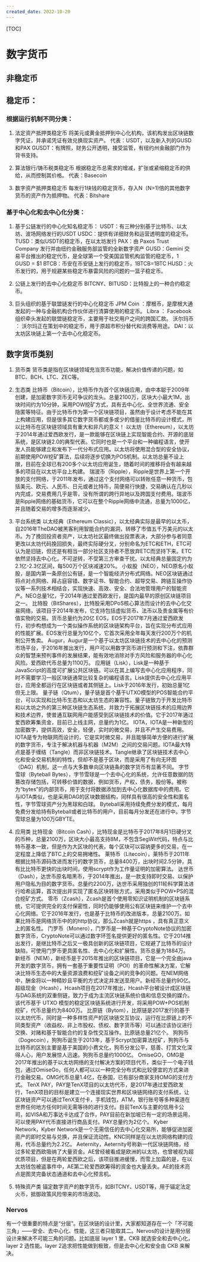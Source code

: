 ```yaml
---
created_date: 2022-10-20
---
```


[TOC]

# 数字货币
## 非稳定币

## 稳定币：

### 根据运行机制不同分类：
1. 法定资产抵押类稳定币
将美元或黄金抵押到中心化机构，该机构发出区块链数字凭证，并承诺凭证有效兑换现实资产。
代表：USDT，以及新入列的GUSD和PAX
GUSDT：有牌照，财务公开透明，接受监管，有纽约州金融部门作为背书支持。

2. 算法银行/铸币税类稳定币 
根据稳定币总需求的增减，扩张或紧缩稳定币的供给，从而控制其价格。
代表：Basecoin 

 3. 数字资产抵押类稳定币
每发行1块钱的稳定货币，存入N（N>1)倍的其他数字货币的资产作为抵押物。
代表：Bitshare 

### 基于中心化和去中心化分类：
1. 基于公链发行的中心化知名稳定币：
USDT：有三种分别基于比特币、以太坊、波场网络发行的USDT 
USDC：提供有详细财务和运营透明度的稳定币。
TUSD：类似USDT的稳定币，在以太坊发行
PAX：由 Paxos Trust Company 发行并由纽约金融服务部监管的全新数字资产
GUSD：Gemini 交易平台推出的稳定代币，是全球第一个受美国监管机构监管的稳定币，1 GUSD = $1
BTCB：币安在币安链上发行的稳定币，1BTCB=1BTC
HUSD：火币发行的，用于规避某些稳定币暴雷风险的问题的一篮子稳定币。

2. 公链上发行的去中心化稳定币
BITCNY、BITUSD：比特股上的一种合约稳定币。

3. 巨头组织的基于联盟链发行的中心化稳定币
JPM Coin ：摩根币，是摩根大通发起的一种与金融机构合作伙伴进行清算使用的稳定币。
Libra ： Facebook组织牵头发起的联盟链稳定币，主要用于社交用户之间的跨国汇款。
沃尔玛币 ： 沃尔玛正在策划中的稳定币，用于原超市积分替代和消费等用途。
DAI：以太坊区块链上第一个去中心化稳定币。


## 数字货币类别
1. 货币类
货币类是指在区块链领域充当货币功能，解决价值传递的问题，如BTC、BCH、LTC、ZEC等。
2. 生态类
比特币（Bitcoin），比特币作为首个区块链应用，由中本聪于2009年创建，是加密数字货币无可争议的龙头。总量2100万，区块大小最大1M，出块时间约为10分钟，采用POW挖矿方式，具有去中心化、全世界流通、安全隐匿等特征。由于比特币作为第一个区块链项目，虽然由于设计考虑不能在其上构建应用，但是很多其它数字货币都或多或少的借鉴比特币的设计模式，所以比特币在区块链领域具有重大和非凡的意义！
以太坊（Ethereum），以太坊于2014年通过爱西欧发行，是一款能够在区块链上实现智能合约、开源的底层系统，是区块链2.0的典型代表。它同时也是一个平台和一种编程语言，使开发人员能够建立和发布下一代分布式应用。以太坊将使用混合型的安全协议，前期使用POW挖矿算法，后续将逐步切换为POS机制。以太坊总量不设上限，目前在全球已有200多个以太坊应用诞生，随着时间的推移将会有越来越多的项目在以太坊平台上构建。
瑞波币（Ripple），Ripple是世界上第一个开放的支付网络，于2011年发布，通过这个支付网络可以转账任意一种货币，包括美元、欧元、人民币、日元或者比特币，简便易行快捷，交易确认在几秒以内完成，交易费用几乎是零，没有所谓的跨行异地以及跨国支付费用。瑞波币是Ripple网络的基础货币，它可以在整个Ripple网络中流通，总量为1000亿，并且随着交易的增多而逐渐减少。

3. 平台系统类
以太经典（Ethereum Classic），以太经典实际是最早的以太币，自2016年TheDAO被黑客利用智能合约的漏洞，转移了市值五千万美元的以太币。为了挽回投资者资产，以太坊社区最终做出投票表决，大部分参与者同意更改以太坊代码挽回损失，最终实际硬分叉，分别命名为ETC和ETH，ETC可认为是旧链，但还是有相当一部分社区支持者不愿放弃ETC而坚持下来。ETC依然坚持去中心化，不可逆转，不受第三方审查干扰。以太经典总量固定约为2.1亿-2.3亿区间，每500万个区块减速20%。
小蚁股（NEO），NEO原名小蚁股，是国内第一条原创公有链，是一个智能经济分布式网络。NEO区块链通过将点对点网络、拜占庭容错、数字证书、智能合约、超导交易、跨链互操作协议等一系列技术相结合，实现快速、高效、安全、合法地管理用户的智能资产。NEO总量1亿，于2014年通过爱西欧发行，是国内最早的原创区块链项目之一。
比特股（BitShares），比特股采用DPoS核心算法而设计的去中心化交易网络，该项目于2014年发布，它支持包括虚拟货币、法币以及贵金属等有价值实物的交易。货币总量约为20亿
EOS，EOS于2017年7月通过爱西欧发行，初步构想成为一个类似操作系统的区块链架构平台，旨在实现分布式应用的性能扩展。EOS发行总量为10亿个，它首次采用全年每天发行200万个的机制公开售卖。
Augur，Augur是一个基于以太坊区块链技术的去中心化的预测市场平台，于2016年推出发行，用户可以用数字货币进行预测和下注，依靠群众的智慧来预判事件的发展结果，能有效地消除对手方风险和服务器的中心化风险。爱西欧代币总量为1100万。
应用链（Lisk），Lisk是一种基于JavaScript的高度可扩展公共区块链。可以在其上编写去中心化应用程序，同时不需要学习一般区块链通常比较复杂的编程语言。Lisk提供去中心化应用平台，应用全都运行在区块链或者其侧链上。Lisk于2016年发行，初始总量1亿但无上限。
量子链（Qtum），量子链是首个基于UTXO模型的POS智能合约平台，可以实现和比特币生态和以太坊生态的兼容性。量子链致力于开发比特币和以太坊之外的第三种区块链生态系统，并致力于拓展区块链技术的应用边界和技术边界，使普通互联网用户能感受到区块链技术的价值。它于2017年通过爱西欧筹集资金，目前已上线主网，总量约为1亿。
IOTA，IOTA是一种新型的加密数字，提供高效，安全，轻便，实时的微交易，并且不产生交易费用。 IOTA是专为物联网而设计的，它是实时微交易，并且能够简单方便的进行扩展的数字货币，专注于解决机器与机器（M2M）之间的交易问题。IOTA最大特点是基于缠结（Tangle）而非区块链技术。Tangle继承了区块链技术去中心化和安全交易机制的特性，但却不是基于区块，而是采用了有向无环图（DAG）机制，这一点与大多数单向区块链条的数字货币有显著不同。
字节雪球（Byteball Bytes），字节雪球是一个去中心化的系统，允许任意数据的防篡改存储包括，可转移价值的数据，例如货币，产权，债务，股份等。被称为“bytes”的内部货币，用于支付将数据添加到去中心化数据库中的费用。它与IOTA类似，也是采用DAG的区块数据结构，同样具有很高的安全性和匿名性，字节雪球资产分为黑球和白球。
Byteball采用持续免费分发的模式，每月免费分发给持有Byteball或者比特币的用户，目前每月分发还在进行中。字节雪球总量为100万GBYTE。

4. 应用类
比特现金（Bitcoin Cash），比特现金是比特币于2017年8月1日硬分叉的币种，总量2100万，区块大小最高支持8M，不包含SegWit代码，特点与比特币基本一致，但是作为大区块的代表，每个区块可以容纳更多的交易，在一定程度上降低了BTC上的交易拥堵性。
莱特币（Litecoin），莱特币于2011年根据比特币源码改进而发行的数字货币，总量8400万，出块时间2.5分钟，具有比比特币更快的出块时间，使用scrypt作为工作量证明的加密算法。
达世币（Dash），达世币原名暗黑币，于2014年推出，是一款支持即时交易、以保护用户隐私为目的数字货币。总量约2200万，达世币采用独创的11轮科学算法进行哈希运算，首次提出并实现了匿名区块转账方式，采用类似于POW+PS的混合挖矿方式。
零币（Zcash），Zcash是首个使用零知识证明机制的区块链系统，它可提供完全的支付保密性，同时仍能够使用公有区块链来维护一个去中心化网络。它于2016年发行，也是基于比特币的改进版本，总量2100万。如果比特币是网络货币中的的http协议，那么Zcash就是https ，具有真正意义上的匿名性。
门罗币（Monero），门罗币是一种基于CryptoNote协议的加密数字货币，CryptoNote可以通过数字环签名提供更好的匿名性。它于2014推出发行，是继比特币之后又一极具创新的区块链项目，它规避了比特币的设计缺陷，可使用门罗币更具匿名性、去中心化和扩展性。货币总量为1884万。
新经币（NEM），新经币是于2015年推出的区块链项目，它是一个完全由java开发的数字货币，拥有一套基于重要性证明（POI）的革命性解决方案，它解决比特币生态中的大量资源浪费和挖矿设备之间的竞争的问题。在NEM网络中，酬金将以一种精妙且平衡的方式决定并发送至用户。新经币总量约90亿。
超级现金（Hcash），Hcash项目在2017年推出，Hcash平台被设计成区块链与DAG系统的双重侧链，致力于成为主流区块链系统价值和信息交换的媒介。该代币基于 UTXO 模型的稳定区块链系统进行开发，将采用POW+POS机制挖矿，代币总量约为8400万。
比原链（Bytom），比原链是2017发行的基于以太坊代币，同时是一种多样性资产的区块链交互协议，运行在比原链上的不同类型资产（收益权、非上市股权、债权、数字货币等）可以通过该协议进行交换、对赌和基于智能合约的复杂性交互操作。比原链总量21亿个。
狗狗币（Dogecoin），狗狗币诞生于2013年，基于Scrypt加密算法挖矿，狗狗币与比特币的区别主要是基于美国的小费文化，狗币分发公平，慈善、打赏文化深得人心，用户发展惊人迅速。狗狗币总量约1000亿。
OmiseGO，OMG是2017年推出的基于以太坊网络的支付解决方案的项目代币，类似于一个电子钱包，通过OmiseGo，任何人都可以以一种完全分布式和比较便宜的方式来进行金融交易。OMG代币总量1.4亿，在泰国，已有部分商家支持OMG的支付方式。
TenX PAY，PAY是TenX项目的以太坊代币，是2017年通过爱西欧发行，TenX项目的目标是建立一个连接现实世界和区块链网络的支付系统，让区块链资产可以通过TenX支付卡，手机钱包，ATM，银行账号等多种渠道在世界任何地方任何时间无需等待的进行支付。目前TenX与主要的信用卡公司，如VISA和万事达卡达成了合作，PAY目前在新加坡已有一定的场景运用，可以使用PAY代币直接进行商品支付。PAY总量约为2亿个。
Kyber Network，Kyber Network是一个无需信任的去中心化交易所，能够促进加密资产的即时交易与兑换，并且保证流动性。KNC同样是在以太坊网络构建的应用，代币总量约为2.2亿。
Aeternity，Aeternity号称新一代区块链网络，经过多轮爱西欧吸纳了大量资金。AE曾经被看成是欧洲的以太坊，也曾被视为超优质项目，但是在两轮爱西欧之后，该项目推进缓慢，而雪上加霜的是，在以太坊钱包被盗事件中，AE第二轮爱西欧筹得的资金也大量丢失。AE的技术亮点是图灵完备状态通道和去中心化预言机。

5. 特殊资产类
锚定数字资产的数字货币，如BITCNY、USDT等，用于锚定法定火币，抵御政策风险带来的市场波动。


### Nervos
有一个很重要的特点是“分层”。在区块链的设计里，大家都知道存在一个「不可能三角」——安全、去中心化、性能，这三者只能取其二。Nervos的设计是用分层设计来解决不可能三角的问题。比如底层 layer 1 里，CKB 就选安全和去中心化，layer 2 选性能。layer 2追求把性能做到极致，但是去中心化和安全由 CKB 来解决。
